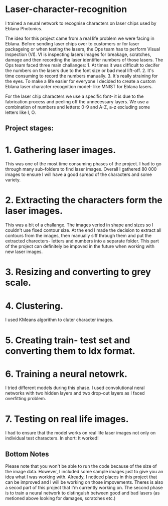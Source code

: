 # Laser-character-recognition
I trained a neural network to recognise characters on laser chips used by Eblana Photonics. 

The idea for this project came from a real life problem we were facing in Eblana. Before sending laser chips over to customers or for laser packageing or when testing the lasers, the Ops team has to perform Visual Inspection (VI). VI is inspecting lasers images for breakage, scratches, damage and then recording the laser identifier numbers of those lasers. The Ops team faced three main challanges: 1. At times it was difficult to decifer the numbers on the lasers due to the font size or bad meal lift-off. 2. It's time consuming to record the numbers manually. 3. It's really straining for the eyes. To make a life easier for everyone I decided to create a custom Eblana laser character recognition model- like MNIST for Eblana lasers. 

For the laser chip characters we use a specific font- it is due to the fabrication process and peeling off the unnecessary layers. We use a combination of numbers and letters: 0-9 and A-Z, a-z excluding some letters like I, O. 

## Project stages:
# 1. Gathering laser images.
This was one of the most time consuming phases of the project. I had to go through many sub-folders to find laser images. Overall I gathered 80 000 images to ensure I will have a good spread of the characters and some variety. 

# 2. Extracting the characters form the laser images. 
This was a bit of a challange. The images veried in shape and sizes so I couldn't use fixed contour size. At the end I made the decision to extract all contours 
from the images, then manually siff through them and put the extracted charecters- letters and numbers into a separate folder. This part of the project can 
definitely be impoved in the future when working with new laser images.  

# 3. Resizing and converting to grey scale.
# 4. Clustering. 
I used KMeans algorithm to cluter character images.
# 5. Creating train- test set and converting them to Idx format.
# 6. Training a neural netowrk. 
I tried different models during this phase. I used convolutional neral networks with two hidden layers and two drop-out layers as I faced overfitting problem. 
# 7. Testing on real life images. 
I had to ensure that the model works on real life laser images not only on individual test characters. In short: It worked! 

## Bottom Notes 

Please note that you won't be able to run the code because of the size of the image data. However, I included some sample images just to give you an idea what I was working with. Already, I noticed places in this project that can be improved and I will be working on those impovements. Theres is also a secod part of this project that I'm currently working on. The second phase is to train a neural network to distinguish between good and bad lasers (as metioned above looking for damages, scratches etc.)

      
